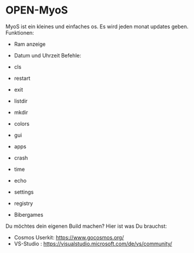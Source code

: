 # OPEN-MyoS
MyoS ist ein kleines und einfaches os.
Es wird jeden monat updates geben.
Funktionen:
- Ram anzeige
- Datum und Uhrzeit
Befehle:
- cls
- restart
- exit
- listdir
- mkdir
- colors
- gui
- apps
- crash
- time
- echo
- settings
- registry

- Bibergames

Du möchtes dein eigenen Build machen? Hier ist was Du brauchst:
- Cosmos Userkit: https://www.gocosmos.org/
- VS-Studio : https://visualstudio.microsoft.com/de/vs/community/
